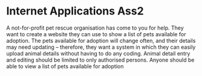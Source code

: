 # Internet Applications Ass2

A not-for-profit pet rescue organisation has come to you for help. They want to create a website
they can use to show a list of pets available for adoption. The pets available for adoption will change
often, and their details may need updating – therefore, they want a system in which they can easily
upload animal details without having to do any coding. Animal detail entry and editing should be
limited to only authorised persons. Anyone should be able to view a list of pets available for
adoption
